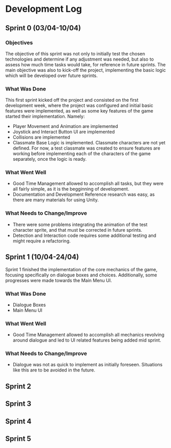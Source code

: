 # Development Log
## Sprint 0 (03/04-10/04)
### Objectives
The objective of this sprint was not only to initially test the chosen technologies and determine if any adjustment was needed, but also to assess how much time tasks would take, for reference in future sprints. The main objective was also to kick-off the project, implementing the basic logic which will be developed over future sprints.
### What Was Done
This first sprint kicked off the project and consisted on the first development week, where the project was configured and initial basic features were implemented, as well as some key features of the game started their implementation. Namely:
- Player Movement and Animation are implemented
- Joystick and Interact Button UI are implemented
- Collisions are implemented
- Classmate Base Logic is implemented. Classmate characters are not yet defined. For now, a test classmate was created to ensure features are working before implementing each of the characters of the game separately, once the logic is ready.
### What Went Well
- Good Time Management allowed to accomplish all tasks, but they were all fairly simple, as it is the begginning of development.
- Documentation and Development Reference research was easy, as there are many materials for using Unity.
### What Needs to Change/Improve
- There were some problems integrating the animation of the test character sprite, and that must be corrected in future sprints.
- Detection and Interaction code requires some additional testing and might require a refactoring.

## Sprint 1 (10/04-24/04)

Sprint 1 finished the implementation of the core mechanics of the game, focusing specifically on dialogue boxes and choices. Additionally, some progresses were made towards the Main Menu UI.

### What Was Done
- Dialogue Boxes
- Main Menu UI

### What Went Well
- Good Time Management allowed to accomplish all mechanics revolving around dialogue and led to UI related features being added mid sprint.

### What Needs to Change/Improve
- Dialogue was not as quick to implement as initially foreseen. Situations like this are to be avoided in the future.

## Sprint 2
## Sprint 3
## Sprint 4
## Sprint 5